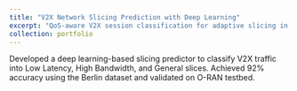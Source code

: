 ```yaml
---
title: "V2X Network Slicing Prediction with Deep Learning"
excerpt: "QoS-aware V2X session classification for adaptive slicing in O-RAN"
collection: portfolio
---
```


Developed a deep learning-based slicing predictor to classify V2X traffic into Low Latency, High Bandwidth, and General slices. Achieved 92% accuracy using the Berlin dataset and validated on O-RAN testbed.
